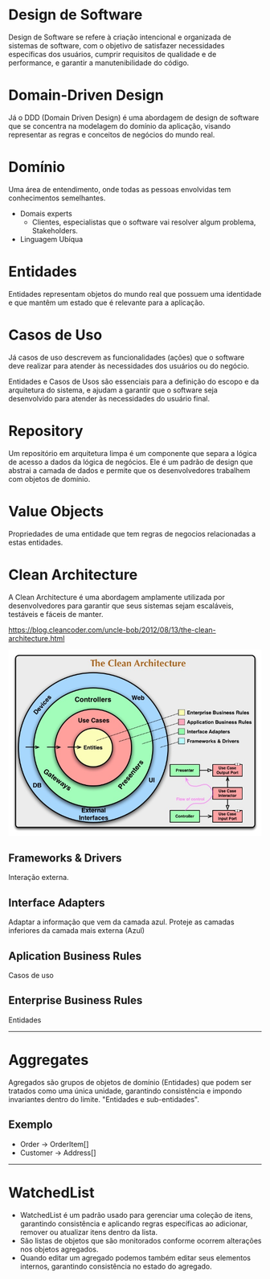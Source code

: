 # Design de Software

Design de Software se refere à criação intencional e organizada de sistemas de software, com o objetivo de satisfazer necessidades específicas dos usuários, cumprir requisitos de qualidade e de performance, e garantir a manutenibilidade do código.

# Domain-Driven Design

Já o DDD (Domain Driven Design) é uma abordagem de design de software que se concentra na modelagem do domínio da aplicação, visando representar as regras e conceitos de negócios do mundo real.

# Domínio

Uma área de entendimento, onde todas as pessoas envolvidas tem conhecimentos semelhantes.

- Domais experts
    - Clientes, especialistas que o software vai resolver algum problema, Stakeholders.
- Linguagem Ubíqua

# Entidades

Entidades representam objetos do mundo real que possuem uma identidade e que mantêm um estado que é relevante para a aplicação.

# Casos de Uso

Já casos de uso descrevem as funcionalidades (ações) que o software deve realizar para atender às necessidades dos usuários ou do negócio.


Entidades e Casos de Usos  são essenciais para a definição do escopo e da arquitetura do sistema, e ajudam a garantir que o software seja desenvolvido para atender às necessidades do usuário final.


# Repository

Um repositório em arquitetura limpa é um componente que separa a lógica de acesso a dados da lógica de negócios. Ele é um padrão de design que abstrai a camada de dados e permite que os desenvolvedores trabalhem com objetos de domínio. 

# Value Objects

Propriedades de uma entidade que tem regras de negocios relacionadas a estas entidades.


# Clean Architecture
A Clean Architecture é uma abordagem amplamente utilizada por desenvolvedores para garantir que seus sistemas sejam escaláveis, testáveis e fáceis de manter.

https://blog.cleancoder.com/uncle-bob/2012/08/13/the-clean-architecture.html

![alt text](./assets/clean_arch.png)

## Frameworks & Drivers
  Interação externa.

## Interface Adapters
  Adaptar a informação que vem da camada azul. Proteje as camadas inferiores da camada mais externa (Azul)

## Aplication Business Rules
  Casos de uso

## Enterprise Business Rules
  Entidades

---

# Aggregates
Agregados são grupos de objetos de domínio (Entidades) que podem ser tratados como uma única unidade, garantindo consistência e impondo invariantes dentro do limite. "Entidades e sub-entidades".

## Exemplo
- Order -> OrderItem[]
- Customer -> Address[]

---

# WatchedList
- WatchedList é um padrão usado para gerenciar uma coleção de itens, garantindo consistência e aplicando regras específicas ao adicionar, remover ou atualizar itens dentro da lista.
- São listas de objetos que são monitorados conforme ocorrem alterações nos objetos agregados. 
- Quando editar um agregado podemos também editar seus elementos internos, garantindo consistência no estado do agregado.
